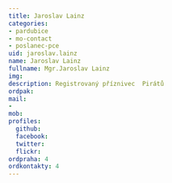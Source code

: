 ```yaml
---
title: Jaroslav Lainz
categories:
- pardubice
- mo-contact
- poslanec-pce
uid: jaroslav.lainz
name: Jaroslav Lainz
fullname: Mgr.Jaroslav Lainz
img: 
description: Registrovaný příznivec  Pirátů
ordpak: 
mail:
- 
mob: 
profiles:
  github: 
  facebook: 
  twitter: 
  flickr: 
ordpraha: 4
ordkontakty: 4
---
```



